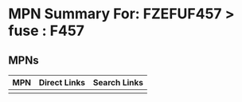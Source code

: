 



# MPN Summary For: FZEFUF457 > fuse : F457

## MPNs
  

|MPN|Direct Links|Search Links|
| :--- | :--- | :--- |
||||
